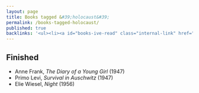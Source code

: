 ```yaml
---
layout: page
title: Books tagged &#39;holocaust&#39;
permalink: /books-tagged-holocaust/
published: true
backlinks: '<ul><li><a id="books-ive-read" class="internal-link" href="/books-ive-read/">Books I&#39;ve read</a></li></ul>'
---
```




## Finished 
* Anne Frank, _The Diary of a Young Girl_ (1947) 
* Primo Levi, _Survival in Auschwitz_ (1947) 
* Elie Wiesel, _Night_ (1956) 
